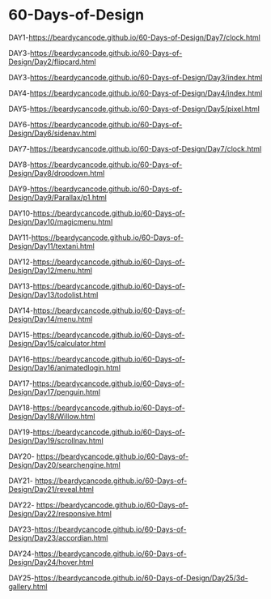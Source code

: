 # 60-Days-of-Design

DAY1-https://beardycancode.github.io/60-Days-of-Design/Day7/clock.html

DAY3-https://beardycancode.github.io/60-Days-of-Design/Day2/flipcard.html

DAY3-https://beardycancode.github.io/60-Days-of-Design/Day3/index.html

DAY4-https://beardycancode.github.io/60-Days-of-Design/Day4/index.html

DAY5-https://beardycancode.github.io/60-Days-of-Design/Day5/pixel.html

DAY6-https://beardycancode.github.io/60-Days-of-Design/Day6/sidenav.html

DAY7-https://beardycancode.github.io/60-Days-of-Design/Day7/clock.html

DAY8-https://beardycancode.github.io/60-Days-of-Design/Day8/dropdown.html

DAY9-https://beardycancode.github.io/60-Days-of-Design/Day9/Parallax/p1.html

DAY10-https://beardycancode.github.io/60-Days-of-Design/Day10/magicmenu.html

DAY11-https://beardycancode.github.io/60-Days-of-Design/Day11/textani.html

DAY12-https://beardycancode.github.io/60-Days-of-Design/Day12/menu.html

DAY13-https://beardycancode.github.io/60-Days-of-Design/Day13/todolist.html

DAY14-https://beardycancode.github.io/60-Days-of-Design/Day14/menu.html

DAY15-https://beardycancode.github.io/60-Days-of-Design/Day15/calculator.html

DAY16-https://beardycancode.github.io/60-Days-of-Design/Day16/animatedlogin.html

DAY17-https://beardycancode.github.io/60-Days-of-Design/Day17/penguin.html

DAY18-https://beardycancode.github.io/60-Days-of-Design/Day18/Willow.html

DAY19-https://beardycancode.github.io/60-Days-of-Design/Day19/scrollnav.html

DAY20- https://beardycancode.github.io/60-Days-of-Design/Day20/searchengine.html

DAY21- https://beardycancode.github.io/60-Days-of-Design/Day21/reveal.html

DAY22- https://beardycancode.github.io/60-Days-of-Design/Day22/responsive.html

DAY23-https://beardycancode.github.io/60-Days-of-Design/Day23/accordian.html

DAY24-https://beardycancode.github.io/60-Days-of-Design/Day24/hover.html

DAY25-https://beardycancode.github.io/60-Days-of-Design/Day25/3d-gallery.html
